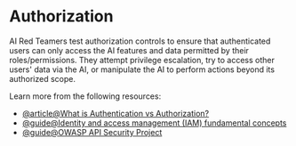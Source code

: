 # Authorization

AI Red Teamers test authorization controls to ensure that authenticated users can only access the AI features and data permitted by their roles/permissions. They attempt privilege escalation, try to access other users' data via the AI, or manipulate the AI to perform actions beyond its authorized scope.

Learn more from the following resources:

- [@article@What is Authentication vs Authorization?](https://auth0.com/intro-to-iam/authentication-vs-authorization)
- [@guide@Identity and access management (IAM) fundamental concepts](https://learn.microsoft.com/en-us/entra/fundamentals/identity-fundamental-concepts)
- [@guide@OWASP API Security Project](https://owasp.org/www-project-api-security/)

